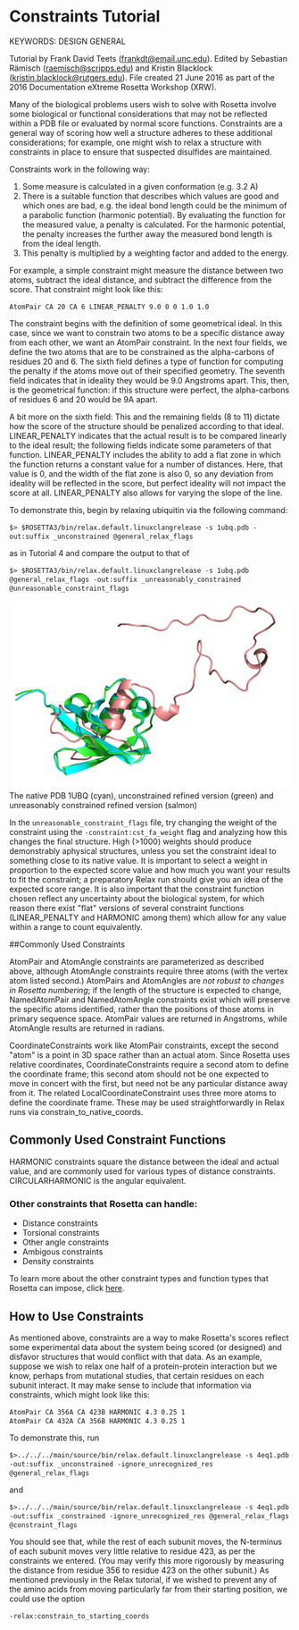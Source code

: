 # Constraints Tutorial

KEYWORDS: DESIGN GENERAL   

Tutorial by Frank David Teets (frankdt@email.unc.edu). Edited by Sebastian Rämisch (raemisch@scripps.edu) and Kristin Blacklock (kristin.blacklock@rutgers.edu).  File created 21 June 2016 as part of the 2016 Documentation eXtreme Rosetta Workshop (XRW).

Many of the biological problems users wish to solve with Rosetta involve some biological or functional considerations that may not be reflected within a PDB file or evaluated by normal score functions. Constraints are a general way of scoring how well a structure adheres to these additional considerations; for example, one might wish to relax a structure with constraints in place to ensure that suspected disulfides are maintained.


Constraints work in the following way:   

1. Some measure is calculated in a given conformation (e.g. 3.2 A)  
2. There is a suitable function that describes which values are good and which ones are bad, e.g. the ideal bond length could be the minimum of a parabolic function (harmonic potential). By evaluating the function for the measured value, a penalty is calculated. For the harmonic potential, the penalty increases the further away the measured bond length is from the ideal length. 
3. This penalty is multiplied by a weighting factor and added to the energy.

For example, a simple constraint might measure the distance between two atoms, subtract the ideal distance, and subtract the difference from the score. That constraint might look like this:
	
	AtomPair CA 20 CA 6 LINEAR_PENALTY 9.0 0 0 1.0 1.0 

The constraint begins with the definition of some geometrical ideal.  In this case, since we want to constrain two atoms to be a specific distance away from each other, we want an AtomPair constraint. In the next four fields, we define the two atoms that are to be constrained as the alpha-carbons of residues 20 and 6. The sixth field defines a type of function for computing the penalty if the atoms move out of their specified geometry. The seventh field indicates that in ideality they would be 9.0 Angstroms apart. This, then, is the geometrical function: if this structure were perfect, the alpha-carbons of residues 6 and 20 would be 9A apart.

A bit more on the sixth field: This and the remaining fields (8 to 11) dictate how the score of the structure should be penalized according to that ideal. LINEAR_PENALTY indicates that the actual result is to be compared linearly to the ideal result; the following fields indicate some parameters of that function. LINEAR_PENALTY includes the ability to add a flat zone in which the function returns a constant value for a number of distances. Here, that value is 0, and the width of the flat zone is also 0, so any deviation from ideality will be reflected in the score, but perfect ideality will not impact the score at all. LINEAR_PENALTY also allows for varying the slope of the line. 

To demonstrate this, begin by relaxing ubiquitin via the following command:

	$> $ROSETTA3/bin/relax.default.linuxclangrelease -s 1ubq.pdb -out:suffix _unconstrained @general_relax_flags

as in Tutorial 4 and compare the output to that of 

	$> $ROSETTA3/bin/relax.default.linuxclangrelease -s 1ubq.pdb @general_relax_flags -out:suffix _unreasonably_constrained @unreasonable_constraint_flags
	
![Unreasonable Constraints](images/1ubq_cst.png)
The native PDB 1UBQ (cyan), unconstrained refined version (green) and unreasonably constrained refined version (salmon)

In the `unreasonable_constraint_flags` file, try changing the weight of the constraint using the `-constraint:cst_fa_weight` flag and analyzing how this changes the final structure. High (>1000) weights should produce demonstrably aphysical structures, unless you set the constraint ideal to something close to its native value. It is important to select a weight in proportion to the expected score value and how much you want your results to fit the constraint; a preparatory Relax run should give you an idea of the expected score range. It is also important that the constraint function chosen reflect any uncertainty about the biological system, for which reason there exist "flat" versions of several constraint functions (LINEAR_PENALTY and HARMONIC among them) which allow for any value within a range to count equivalently.

##Commonly Used Constraints

AtomPair and AtomAngle constraints are parameterized as described above, although AtomAngle constraints require three atoms (with the vertex atom listed second.) AtomPairs and AtomAngles are *not robust to changes in Rosetta numbering*; if the length of the structure is expected to change, NamedAtomPair and NamedAtomAngle constraints exist which will preserve the specific atoms identified, rather than the positions of those atoms in primary sequence space. AtomPair values are returned in Angstroms, while AtomAngle results are returned in radians.

CoordinateConstraints work like AtomPair constraints, except the second "atom" is a point in 3D space rather than an actual atom. Since Rosetta uses relative coordinates, CoordinateConstraints require a second atom to define the coordinate frame; this second atom should not be one expected to move in concert with the first, but need not be any particular distance away from it. The related LocalCoordinateConstraint uses three more atoms to define the coordinate frame. These may be used straightforwardly in Relax runs via constrain_to_native_coords.

## Commonly Used Constraint Functions

HARMONIC constraints square the distance between the ideal and actual value, and are commonly used for various types of distance constraints. CIRCULARHARMONIC is the angular equivalent.

### Other constraints that Rosetta can handle:
  
* Distance constraints
* Torsional constraints
* Other angle constraints
* Ambigous constraints
* Density constraints

To learn more about the other constraint types and function types that Rosetta can impose, click [here](https://www.rosettacommons.org/docs/latest/rosetta_basics/file_types/constraint-file).

## How to Use Constraints

As mentioned above, constraints are a way to make Rosetta's scores reflect some experimental data about the system being scored (or designed) and disfavor structures that would conflict with that data. As an example, suppose we wish to relax one half of a protein-protein interaction but we know, perhaps from mutational studies, that certain residues on each subunit interact. It may make sense to include that information via constraints, which might look like this:

	AtomPair CA 356A CA 423B HARMONIC 4.3 0.25 1
	AtomPair CA 432A CA 356B HARMONIC 4.3 0.25 1

To demonstrate this, run

	$>../../../main/source/bin/relax.default.linuxclangrelease -s 4eq1.pdb -out:suffix _unconstrained -ignore_unrecognized_res @general_relax_flags

and 

	$>../../../main/source/bin/relax.default.linuxclangrelease -s 4eq1.pdb -out:suffix _constrained -ignore_unrecognized_res @general_relax_flags @constraint_flags

You should see that, while the rest of each subunit moves, the N-terminus of each subunit moves very little relative to residue 423, as per the constraints we entered. (You may verify this more rigorously by measuring the distance from residue 356 to residue 423 on the other subunit.) As mentioned previously in the Relax tutorial, if we wished to prevent any of the amino acids from moving particularly far from their starting position, we could use the option
	
	-relax:constrain_to_starting_coords


